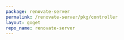 ```yaml
---
package: renovate-server
permalink: /renovate-server/pkg/controller
layout: goget
repo_name: renovate-server
---
```

